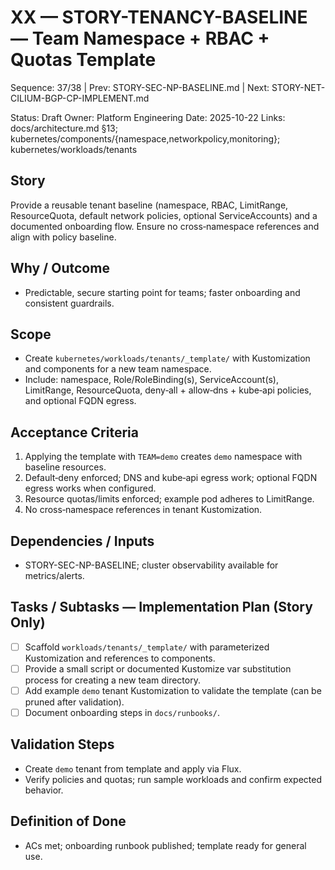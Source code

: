 # XX — STORY-TENANCY-BASELINE — Team Namespace + RBAC + Quotas Template

Sequence: 37/38 | Prev: STORY-SEC-NP-BASELINE.md | Next: STORY-NET-CILIUM-BGP-CP-IMPLEMENT.md

Status: Draft
Owner: Platform Engineering
Date: 2025-10-22
Links: docs/architecture.md §13; kubernetes/components/{namespace,networkpolicy,monitoring}; kubernetes/workloads/tenants

## Story
Provide a reusable tenant baseline (namespace, RBAC, LimitRange, ResourceQuota, default network policies, optional ServiceAccounts) and a documented onboarding flow. Ensure no cross‑namespace references and align with policy baseline.

## Why / Outcome
- Predictable, secure starting point for teams; faster onboarding and consistent guardrails.

## Scope
- Create `kubernetes/workloads/tenants/_template/` with Kustomization and components for a new team namespace.
- Include: namespace, Role/RoleBinding(s), ServiceAccount(s), LimitRange, ResourceQuota, deny‑all + allow‑dns + kube‑api policies, and optional FQDN egress.

## Acceptance Criteria
1) Applying the template with `TEAM=demo` creates `demo` namespace with baseline resources.
2) Default‑deny enforced; DNS and kube‑api egress work; optional FQDN egress works when configured.
3) Resource quotas/limits enforced; example pod adheres to LimitRange.
4) No cross‑namespace references in tenant Kustomization.

## Dependencies / Inputs
- STORY-SEC-NP-BASELINE; cluster observability available for metrics/alerts.

## Tasks / Subtasks — Implementation Plan (Story Only)
- [ ] Scaffold `workloads/tenants/_template/` with parameterized Kustomization and references to components.
- [ ] Provide a small script or documented Kustomize var substitution process for creating a new team directory.
- [ ] Add example `demo` tenant Kustomization to validate the template (can be pruned after validation).
- [ ] Document onboarding steps in `docs/runbooks/`.

## Validation Steps
- Create `demo` tenant from template and apply via Flux.
- Verify policies and quotas; run sample workloads and confirm expected behavior.

## Definition of Done
- ACs met; onboarding runbook published; template ready for general use.
